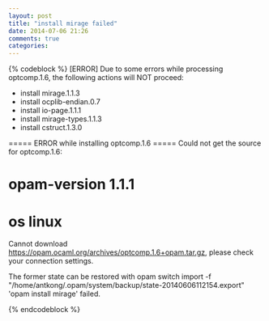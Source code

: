```yaml
---
layout: post
title: "install mirage failed"
date: 2014-07-06 21:26
comments: true
categories: 
---
```


{% codeblock %}
[ERROR] Due to some errors while processing optcomp.1.6, the following actions will NOT proceed:
 - install mirage.1.1.3
 - install ocplib-endian.0.7
 - install io-page.1.1.1
 - install mirage-types.1.1.3
 - install cstruct.1.3.0

===== ERROR while installing optcomp.1.6 =====
Could not get the source for optcomp.1.6:
# opam-version    1.1.1
# os              linux
Cannot download https://opam.ocaml.org/archives/optcomp.1.6+opam.tar.gz, please check your connection settings.

The former state can be restored with opam switch import -f "/home/antkong/.opam/system/backup/state-20140606112154.export"
'opam install mirage' failed.

{% endcodeblock %}
